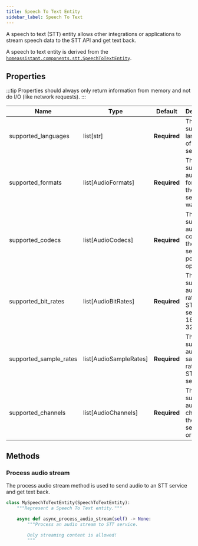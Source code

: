 ```yaml
---
title: Speech To Text Entity
sidebar_label: Speech To Text
---
```


A speech to text (STT) entity allows other integrations or applications to stream speech data to the STT API and get text back.

A speech to text entity is derived from the  [`homeassistant.components.stt.SpeechToTextEntity`](https://github.com/home-assistant/core/blob/dev/homeassistant/components/stt/__init__.py).

## Properties

:::tip
Properties should always only return information from memory and not do I/O (like network requests).
:::

| Name | Type | Default | Description
| ---- | ---- | ------- | -----------
| supported_languages | list[str] | **Required** | The supported languages of the STT service.
| supported_formats | list[AudioFormats] | **Required** | The supported audio formats of the STT service, wav or ogg.
| supported_codecs | list[AudioCodecs] | **Required** | The supported audio codecs of the STT service, pcm or opus.
| supported_bit_rates | list[AudioBitRates] | **Required** | The supported audio bit rates of the STT service, 8, 16, 24 or 32.
| supported_sample_rates | list[AudioSampleRates] | **Required** | The supported audio sample rates of the STT service.
| supported_channels | list[AudioChannels] | **Required** | The supported audio channels of the STT service, 1 or 2.

## Methods

### Process audio stream

The process audio stream method is used to send audio to an STT service and get text back.

```python
class MySpeechToTextEntity(SpeechToTextEntity):
    """Represent a Speech To Text entity."""

    async def async_process_audio_stream(self) -> None:
        """Process an audio stream to STT service.

        Only streaming content is allowed!
        """
```
